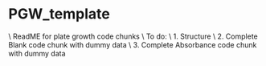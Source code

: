# PGW_template

\ ReadME for plate growth code chunks 
\ To do: 
\ 1. Structure
\ 2. Complete Blank code chunk with dummy data
\ 3. Complete Absorbance code chunk with dummy data